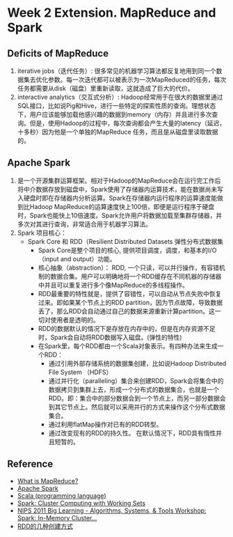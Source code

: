 # Week 2 Extension. MapReduce and Spark

## Deficits of MapReduce
1. iterative jobs（迭代任务）: 很多常见的机器学习算法都反复地用到同一个数据集去优化参数。每一次迭代都可以被表示为一次MapReduced的任务，每次任务都需要从disk（磁盘）里重新读取，这就造成了巨大的代价。
2. interactive analytics（交互式分析）: Hadoop经常用于在很大的数据里通过SQL接口，比如说Pig和Hive，进行一些特定的探索性质的查询。理想状态下，用户应该能够加载他感兴趣的数据到memory（内存）并且进行多次查询。但是，使用Hadoop的过程中，每次查询都会产生大量的latency（延迟，十多秒）因为他是一个单独的MapReduce 任务，而且是从磁盘里读取数据的。
## Apache Spark
1. 是一个开源集群运算框架。相对于Hadoop的MapReduce会在运行完工作后将中介数据存放到磁盘中，Spark使用了存储器内运算技术，能在数据尚未写入硬盘时即在存储器内分析运算。Spark在存储器内运行程序的运算速度能做到比Hadoop MapReduce的运算速度快上100倍，即便是运行程序于硬盘时，Spark也能快上10倍速度。Spark允许用户将数据加载至集群存储器，并多次对其进行查询，非常适合用于机器学习算法。
2. Spark 项目核心：
    - Spark Core 和 RDD（Resilient Distributed Datasets 弹性分布式数据集
        - Spark Core是整个项目的核心, 提供项目调度，调度，和基本的I/O（input and output）功能。
        - 核心抽象（abstraction）： RDD, 一个只读，可以并行操作，有容错机制的数据合集。用户可以明确地将一个RDD缓存在不同机器的存储器中并且可以重复进行多个像MapReduce的多线程操作。
        - RDD最重要的特性就是，提供了容错性，可以自动从节点失败中恢复过来。即如果某个节点上的RDD partition，因为节点故障，导致数据丢了，那么RDD会自动通过自己的数据来源重新计算partition。这一切对使用者是透明的。
        - RDD的数据默认的情况下是存放在内存中的，但是在内存资源不足时，Spark会自动将RDD数据写入磁盘。(弹性的特性)
        - 在Spark里，每个RDD都由一个Scala对象表示。有四种办法来生成一个RDD：
            - 通过引用外部存储系统的数据集创建，比如说Hadoop Distributed File System （HDFS）
            - 通过并行化（paralleling）集合来创建RDD，Spark会将集合中的数据拷贝到集群上去，形成一个分布式的数据集合，也就是一个RDD。即：集合中的部分数据会到一个节点上，而另一部分数据会到其它节点上。然后就可以采用并行的方式来操作这个分布式数据集合。
            - 通过利用flatMap操作对已有的RDD转型。
            - 通过改变现有的RDD的持久性。 在默认情况下，RDD具有惰性并且短暂的。

## Reference
- [What is MapReduce?](https://www.ibm.com/analytics/hadoop/mapreduce)
- [Apache Spark](https://zh.wikipedia.org/wiki/Apache_Spark)
- [Scala (programming language)](https://en.wikipedia.org/wiki/Scala_(programming_language))
- [Spark: Cluster Computing with Working Sets](https://www.usenix.org/legacy/event/hotcloud10/tech/full_papers/Zaharia.pdf)
- [NIPS 2011 Big Learning - Algorithms, Systems, & Tools Workshop: Spark: In-Memory Cluster...](https://www.youtube.com/watch?v=qLvLg-sqxKc)
- [RDD的几种创建方式](https://blog.csdn.net/lemonZhaoTao/article/details/77923337)
